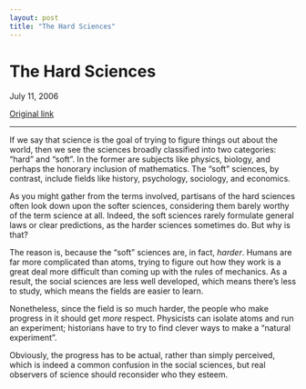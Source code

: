 ```yaml
---
layout: post
title: "The Hard Sciences"
---
```

The Hard Sciences
=================

July 11, 2006

[Original link](http://www.aaronsw.com/weblog/hardscience)

* * * * *

If we say that science is the goal of trying to figure things out about
the world, then we see the sciences broadly classified into two
categories: “hard” and “soft”. In the former are subjects like physics,
biology, and perhaps the honorary inclusion of mathematics. The “soft”
sciences, by contrast, include fields like history, psychology,
sociology, and economics.

As you might gather from the terms involved, partisans of the hard
sciences often look down upon the softer sciences, considering them
barely worthy of the term science at all. Indeed, the soft sciences
rarely formulate general laws or clear predictions, as the harder
sciences sometimes do. But why is that?

The reason is, because the “soft” sciences are, in fact, *harder*.
Humans are far more complicated than atoms, trying to figure out how
they work is a great deal more difficult than coming up with the rules
of mechanics. As a result, the social sciences are less well developed,
which means there’s less to study, which means the fields are easier to
learn.

Nonetheless, since the field is so much harder, the people who make
progress in it should get *more* respect. Physicists can isolate atoms
and run an experiment; historians have to try to find clever ways to
make a “natural experiment”.

Obviously, the progress has to be actual, rather than simply perceived,
which is indeed a common confusion in the social sciences, but real
observers of science should reconsider who they esteem.
